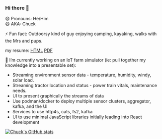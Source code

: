 <!--
<style>
  li:first-child {
     margin-top: -0.6em;
  }
</style>
-->

### Hi there 👋
😄 Pronouns: He/Him <br/>
😄 AKA: Chuck

⚡ Fun fact: Outdoorsy kind of guy enjoying camping, kayaking, walks with the Mrs and pups.

my resume:
  [HTML](https://htmlpreview.github.io/?https://github.com/cjdonaldson/cjdonaldson/blob/main/resume-20230222.html)
  [PDF](https://htmlpreview.github.io/?https://github.com/cjdonaldson/cjdonaldson/blob/main/under-develpoment.html)

🔭 I’m currently working on an IoT farm simulator (ie: pull together my knowledge into a presentable set):
- Streaming environment sensor data - temperature, humidity, windy, solar load.
- Streaming tractor location and status - power train vitals, maintenance needs.
- UI to present graphically the streams of data
- Use podman/docker to deploy multiple sensor clusters, aggregator, kafka, and the UI
- Services to use http4s, cats, fs2, kafka
- UI to use minimal JavaScript libraries initially leading into React development

<!-- https://github.com/anuraghazra/github-readme-stats -->
[![Chuck's GitHub stats](https://github-readme-stats.vercel.app/api?username=cjdonaldson&count_private=true&show_icons=true)](https://github.com/anuraghazra/github-readme-stats)
<!--
[![Top Langs](https://github-readme-stats.vercel.app/api/top-langs/?username=cjdonaldson&layout=compact)](https://github.com/anuraghazra/github-readme-stats)
-->


<!--
**cjdonaldson/cjdonaldson** is a ✨ _special_ ✨ repository because its `README.md` (this file) appears on your GitHub profile.

Here are some ideas to get you started:

- 🔭 I’m currently working on ...
- 🌱 I’m currently learning ...
- 👯 I’m looking to collaborate on ...
- 🤔 I’m looking for help with ...
- 💬 Ask me about ...
- 📫 How to reach me: ...
- 😄 Pronouns: ...
- ⚡ Fun fact: ...
-->
